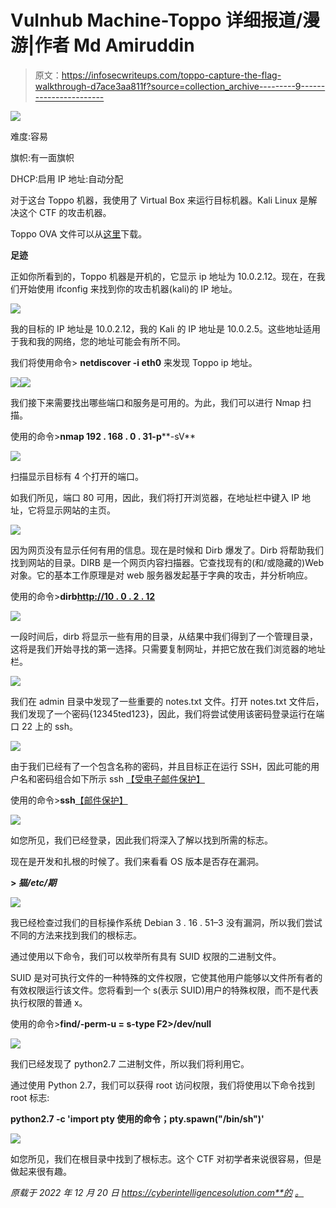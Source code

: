 # Vulnhub Machine-Toppo 详细报道/漫游|作者 Md Amiruddin

> 原文：<https://infosecwriteups.com/toppo-capture-the-flag-walkthrough-d7ace3aa811f?source=collection_archive---------9----------------------->

![](img/8acd44fe1b1d6bee301d6a9918089651.png)

难度:容易

旗帜:有一面旗帜

DHCP:启用
IP 地址:自动分配

对于这台 Toppo 机器，我使用了 Virtual Box 来运行目标机器。Kali Linux 是解决这个 CTF 的攻击机器。

Toppo OVA 文件可以从[这里](https://www.vulnhub.com/entry/toppo-1,245/)下载。

**足迹**

正如你所看到的，Toppo 机器是开机的，它显示 ip 地址为 10.0.2.12。现在，在我们开始使用 ifconfig 来找到你的攻击机器(kali)的 IP 地址。

![](img/d7cd28d0bc6e5db643877f595ed1bd5f.png)

我的目标的 IP 地址是 10.0.2.12，我的 Kali 的 IP 地址是 10.0.2.5。这些地址适用于我和我的网络，您的地址可能会有所不同。

我们将使用命令> **netdiscover -i eth0** 来发现 Toppo ip 地址。

![](img/655a2af7d2a78c3dbf1c6d59537e3951.png)![](img/e81e4acb2091d16441f8a4623d13252b.png)

我们接下来需要找出哪些端口和服务是可用的。为此，我们可以进行 Nmap 扫描。

使用的命令>**nmap 192 . 168 . 0 . 31-p****-sV**

![](img/339678e4a32c7e3452ffd7859e364aaa.png)

扫描显示目标有 4 个打开的端口。

如我们所见，端口 80 可用，因此，我们将打开浏览器，在地址栏中键入 IP 地址，它将显示网站的主页。

![](img/a5160066e9e8f9784ad5547c9e99199b.png)

因为网页没有显示任何有用的信息。现在是时候和 Dirb 爆发了。Dirb 将帮助我们找到网站的目录。DIRB 是一个网页内容扫描器。它查找现有的(和/或隐藏的)Web 对象。它的基本工作原理是对 web 服务器发起基于字典的攻击，并分析响应。

使用的命令>**dirb**[**http://10 . 0 . 2 . 12**](http://10.0.2.12)

![](img/2c5292de38b8363b1b0c2fc4bd62e359.png)

一段时间后，dirb 将显示一些有用的目录，从结果中我们得到了一个管理目录，这将是我们开始寻找的第一选择。只需要复制网址，并把它放在我们浏览器的地址栏。

![](img/ad1ed1c0d97c2b6cf80fe135a0453fcd.png)

我们在 admin 目录中发现了一些重要的 notes.txt 文件。打开 notes.txt 文件后，我们发现了一个密码{12345ted123}，因此，我们将尝试使用该密码登录运行在端口 22 上的 ssh。

![](img/8409c8855b132c084373dd7e5909caec.png)

由于我们已经有了一个包含名称的密码，并且目标正在运行 SSH，因此可能的用户名和密码组合如下所示 ssh [【受电子邮件保护】](https://cyberintelligencesolution.com/cdn-cgi/l/email-protection)

使用的命令>**ssh**[【邮件保护】](https://cyberintelligencesolution.com/cdn-cgi/l/email-protection)

![](img/f7515a48246135d9513a85cf20bf67b7.png)

如您所见，我们已经登录，因此我们将深入了解以找到所需的标志。

现在是开发和扎根的时候了。我们来看看 OS 版本是否存在漏洞。

**> *猫/etc/期***

![](img/2415c8ac4b24aebf1850324484073ab9.png)

我已经检查过我们的目标操作系统 Debian 3 . 16 . 51–3 没有漏洞，所以我们尝试不同的方法来找到我们的根标志。

通过使用以下命令，我们可以枚举所有具有 SUID 权限的二进制文件。

SUID 是对可执行文件的一种特殊的文件权限，它使其他用户能够以文件所有者的有效权限运行该文件。您将看到一个 s(表示 SUID)用户的特殊权限，而不是代表执行权限的普通 x。

使用的命令>**find/-perm-u = s-type F2>/dev/null**

![](img/0d2f5c6efac3de044771ec4e23f1f429.png)

我们已经发现了 python2.7 二进制文件，所以我们将利用它。

通过使用 Python 2.7，我们可以获得 root 访问权限，我们将使用以下命令找到 root 标志:

**python2.7 -c 'import pty 使用的命令；pty.spawn("/bin/sh")'**

![](img/bed76eff95b376b0bd161d3ac5675495.png)

如您所见，我们在根目录中找到了根标志。这个 CTF 对初学者来说很容易，但是做起来很有趣。

*原载于 2022 年 12 月 20 日 https://cyberintelligencesolution.com**的* [*。*](https://cyberintelligencesolution.com/toppo-capture-the-flag-walkthrough/)